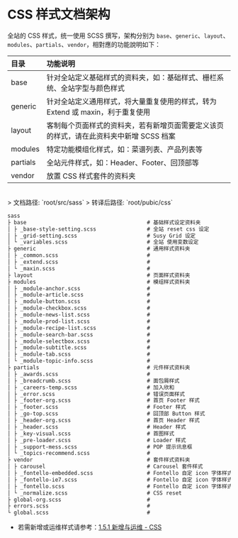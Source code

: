 # CSS 样式文档架构

全站的 CSS 样式，统一使用 SCSS 撰写，架构分别为 `base`、`generic`、`layout`、`modules`、`partials`、`vendor`，相對應的功能說明如下：

| 目录 | 功能说明 |
| :--- | :--- |
| base | 针对全站定义基础样式的资料夹，如：基础样式、栅栏系统、全站字型与颜色样式 |
| generic | 针对全站定义通用样式，将大量重复使用的样式，转为 Extend 或 maxin，利于重复使用 |
| layout | 客制每个页面样式的资料夹，若有新增页面需要定义该页的样式，请在此资料夹中新增 SCSS 档案 |
| modules | 特定功能模组化样式，如：菜谱列表、产品列表等 |
| partials | 全站元件样式，如：Header、Footer、回顶部等 |
| vendor | 放置 CSS 样式套件的资料夹 |

<br/>
> 文档路径: `root/src/sass`  
> 转译后路径: `root/pubic/css`

```markdown
sass
├ base                                      # 基础样式设定资料夹
│ ├ _base-style-setting.scss                # 全站 reset css 设定   
│ ├ _grid-setting.scss                      # Susy Grid 设定
│ └ _variables.scss                         # 全站 使用变数设定
├ generic                                   # 通用样式资料夹
│ ├ _common.scss                            #
│ ├ _extend.scss                            #
│ └ _maxin.scss                             #
├ layout                                    # 页面样式资料夹
├ modules                                   # 模组样式资料夹
│ ├ _module-anchor.scss                     #
│ ├ _module-article.scss                    #
│ ├ _module-button.scss                     #
│ ├ _module-checkbox.scss                   #
│ ├ _module-news-list.scss                  #
│ ├ _module-prod-list.scss                  #
│ ├ _module-recipe-list.scss                #
│ ├ _module-search-bar.scss                 #
│ ├ _module-selectbox.scss                  #
│ ├ _module-subtitle.scss                   #
│ ├ _module-tab.scss                        #
│ └ _module-topic-info.scss                 #
├ partials                                  # 元件样式资料夹
│ ├ _awards.scss                            # 
│ ├ _breadcrumb.scss                        # 面包屑样式
│ ├ _careers-temp.scss                      # 加入欣和
│ ├ _error.scss                             # 错误页面样式
│ ├ _footer-org.scss                        # 首页 Footer 样式
│ ├ _footer.scss                            # Footer 样式
│ ├ _go-top.scss                            # 回顶部 Button 样式
│ ├ _header-org.scss                        # 首页 Header 样式
│ ├ _header.scss                            # Header 样式
│ ├ _key-visual.scss                        # 首图样式
│ ├ _pre-loader.scss                        # Loader 样式
│ ├ _support-mess.scss                      # POP 提示讯息框
│ └ _topics-recommend.scss                  # 
├ vendor                                    # 套件样式资料夹
│ ├ carousel                                # Carousel 套件样式
│ ├ _fontello-embedded.scss                 # Fontello 自定 icon 字体样式 嵌入式
│ ├ _fontello-ie7.scss                      # Fontello 自定 icon 字体样式 for IE7
│ ├ _fontello.scss                          # Fontello 自定 icon 字体样式
│ └ _normalize.scss                         # CSS reset
├ global-org.scss                           #
├ errors.scss                               #
└ global.scss                               #
```
* 若需新增或运维样式请参考：[1.5.1 新增与运维 - CSS](/xin-zeng-yu-wei-yun-f/css.md)


